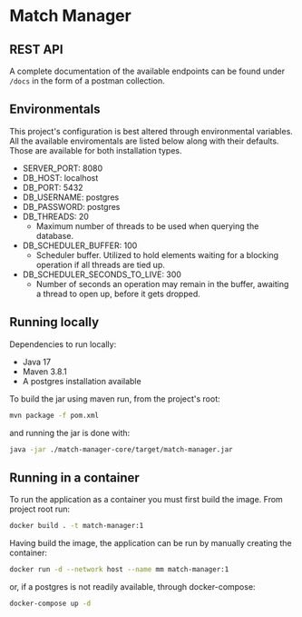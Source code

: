 # Match Manager

## REST API

A complete documentation of the available endpoints can be found under `/docs` in the
form of a postman collection.

## Environmentals

This project's configuration is best altered through environmental variables.
All the available enviromentals are listed below along with their defaults.
Those are available for both installation types.

- SERVER_PORT: 8080
- DB_HOST: localhost
- DB_PORT: 5432
- DB_USERNAME: postgres
- DB_PASSWORD: postgres
- DB_THREADS: 20
  * Maximum number of threads to be used when querying the database.
- DB_SCHEDULER_BUFFER: 100
  * Scheduler buffer. Utilized to hold elements waiting
    for a blocking operation if all threads are tied up.
- DB_SCHEDULER_SECONDS_TO_LIVE: 300
  * Number of seconds an operation may remain in the buffer,
    awaiting a thread to open up, before it gets dropped. 

## Running locally

Dependencies to run locally:
- Java 17
- Maven 3.8.1
- A postgres installation available

To build the jar using maven run, from the project's root:

```bash
mvn package -f pom.xml
```

and running the jar is done with:

```bash
java -jar ./match-manager-core/target/match-manager.jar
```

## Running in a container

To run the application as a container you must first build the image.
From project root run:

```bash
docker build . -t match-manager:1
```

Having build the image, the application can be run by manually creating 
the container:

```bash
docker run -d --network host --name mm match-manager:1
```

or, if a postgres is not readily available, through docker-compose:

```bash
docker-compose up -d
```
